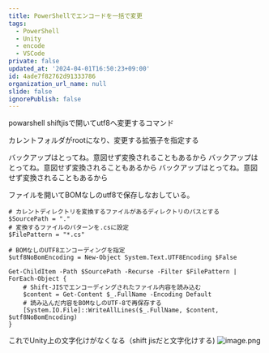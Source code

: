 ```yaml
---
title: PowerShellでエンコードを一括で変更
tags:
  - PowerShell
  - Unity
  - encode
  - VSCode
private: false
updated_at: '2024-04-01T16:50:23+09:00'
id: 4ade7f82762d91333786
organization_url_name: null
slide: false
ignorePublish: false
---
```

powarshell shiftjisで開いてutf8へ変更するコマンド

カレントフォルダがrootになり、変更する拡張子を指定する

バックアップはとってね。意図せず変換されることもあるから
バックアップはとってね。意図せず変換されることもあるから
バックアップはとってね。意図せず変換されることもあるから


ファイルを開いてBOMなしのutf8で保存しなおしている。

```
# カレントディレクトリを変換するファイルがあるディレクトリのパスとする
$SourcePath = "."
# 変換するファイルのパターンを.csに設定
$FilePattern = "*.cs"

# BOMなしのUTF8エンコーディングを指定
$utf8NoBomEncoding = New-Object System.Text.UTF8Encoding $False

Get-ChildItem -Path $SourcePath -Recurse -Filter $FilePattern | ForEach-Object {
    # Shift-JISでエンコーディングされたファイル内容を読み込む
    $content = Get-Content $_.FullName -Encoding Default
    # 読み込んだ内容をBOMなしのUTF-8で再保存する
    [System.IO.File]::WriteAllLines($_.FullName, $content, $utf8NoBomEncoding)
}

```

これでUnity上の文字化けがなくなる（shift jisだと文字化けする)
![image.png](https://qiita-image-store.s3.ap-northeast-1.amazonaws.com/0/2294598/5854794a-826b-33f8-04c6-28e7d924c163.png)
